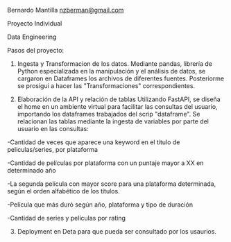 

Bernardo Mantilla
nzberman@gmail.com

Proyecto Individual

Data Engineering

Pasos del proyecto:

1. Ingesta y Transformacion de los datos. 
Mediante pandas, librería de Python especializada en la manipulación y el análisis de datos, se cargaron en Dataframes los archivos de diferentes fuentes.
Posteriorme se prosigui a hacer las "Transformaciones" correspondientes.

2. Elaboración de la API y relación de tablas
Utilizando FastAPI, se diseña el home en un ambiente virtual para facilitar las consultas del usuario, importando los dataframes trabajados del scrip "dataframe". Se relacionan las tablas mediante la ingesta de variables por parte del usuario en las consultas:

-Cantidad de veces que aparece una keyword en el título de peliculas/series, por plataforma

-Cantidad de películas por plataforma con un puntaje mayor a XX en determinado año

-La segunda película con mayor score para una plataforma determinada, según el orden alfabético de los títulos.

-Película que más duró según año, plataforma y tipo de duración

-Cantidad de series y películas por rating


3. Deployment en Deta para que pueda ser consultado por los usaurios.
